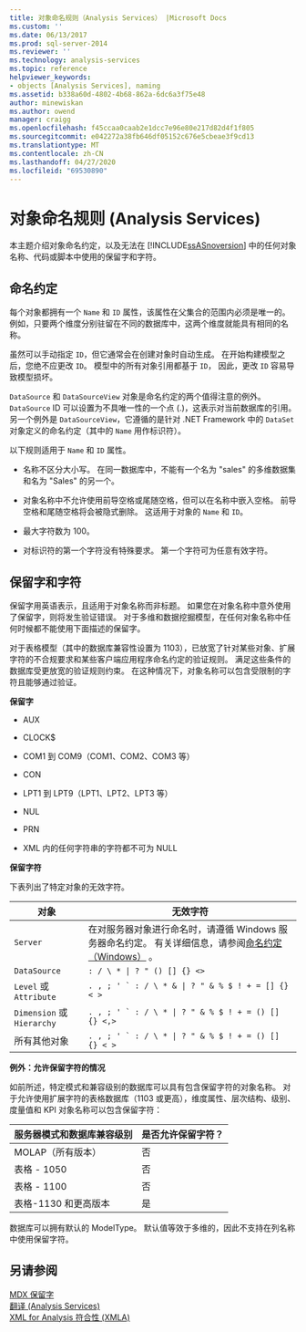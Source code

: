 ```yaml
---
title: 对象命名规则（Analysis Services） |Microsoft Docs
ms.custom: ''
ms.date: 06/13/2017
ms.prod: sql-server-2014
ms.reviewer: ''
ms.technology: analysis-services
ms.topic: reference
helpviewer_keywords:
- objects [Analysis Services], naming
ms.assetid: b338a60d-4802-4b68-862a-6dc6a3f75e48
author: minewiskan
ms.author: owend
manager: craigg
ms.openlocfilehash: f45ccaa0caab2e1dcc7e96e80e217d82d4f1f805
ms.sourcegitcommit: e042272a38fb646df05152c676e5cbeae3f9cd13
ms.translationtype: MT
ms.contentlocale: zh-CN
ms.lasthandoff: 04/27/2020
ms.locfileid: "69530890"
---
```

# <a name="object-naming-rules-analysis-services"></a>对象命名规则 (Analysis Services)
  本主题介绍对象命名约定，以及无法在 [!INCLUDE[ssASnoversion](../../../includes/ssasnoversion-md.md)] 中的任何对象名称、代码或脚本中使用的保留字和字符。  
  
##  <a name="naming-conventions"></a><a name="bkmk_Names"></a>命名约定  
 每个对象都拥有一个 `Name` 和 `ID` 属性，该属性在父集合的范围内必须是唯一的。 例如，只要两个维度分别驻留在不同的数据库中，这两个维度就能具有相同的名称。  
  
 虽然可以手动指定 `ID`，但它通常会在创建对象时自动生成。 在开始构建模型之后，您绝不应更改 `ID`。 模型中的所有对象引用都基于 `ID`， 因此，更改 `ID` 容易导致模型损坏。  
  
 `DataSource` 和 `DataSourceView` 对象是命名约定的两个值得注意的例外。 `DataSource` ID 可以设置为不具唯一性的一个点 (.)，这表示对当前数据库的引用。 另一个例外是 `DataSourceView`，它遵循的是针对 .NET Framework 中的 `DataSet` 对象定义的命名约定（其中的 `Name` 用作标识符）。  
  
 以下规则适用于 `Name` 和 `ID` 属性。  
  
-   名称不区分大小写。 在同一数据库中，不能有一个名为 "sales" 的多维数据集和名为 "Sales" 的另一个。  
  
-   对象名称中不允许使用前导空格或尾随空格，但可以在名称中嵌入空格。 前导空格和尾随空格将会被隐式删除。 这适用于对象的 `Name` 和 `ID`。  
  
-   最大字符数为 100。  
  
-   对标识符的第一个字符没有特殊要求。 第一个字符可为任意有效字符。  
  
##  <a name="reserved-words-and-characters"></a><a name="bkmk_reserved"></a>保留字和字符  
 保留字用英语表示，且适用于对象名称而非标题。 如果您在对象名称中意外使用了保留字，则将发生验证错误。 对于多维和数据挖掘模型，在任何对象名称中任何时候都不能使用下面描述的保留字。  
  
 对于表格模型（其中的数据库兼容性设置为 1103），已放宽了针对某些对象、扩展字符的不合规要求和某些客户端应用程序命名约定的验证规则。 满足这些条件的数据库受更放宽的验证规则约束。 在这种情况下，对象名称可以包含受限制的字符且能够通过验证。  
  
 **保留字**  
  
-   AUX  
  
-   CLOCK$  
  
-   COM1 到 COM9（COM1、COM2、COM3 等）  
  
-   CON  
  
-   LPT1 到 LPT9（LPT1、LPT2、LPT3 等）  
  
-   NUL  
  
-   PRN  
  
-   XML 内的任何字符串的字符都不可为 NULL  
  
 **保留字符**  
  
 下表列出了特定对象的无效字符。  
  
|对象|无效字符|  
|------------|------------------------|  
|`Server`|在对服务器对象进行命名时，请遵循 Windows 服务器命名约定。 有关详细信息，请参阅[命名约定（Windows）](/windows/desktop/DNS/naming-conventions) 。|  
|`DataSource`| `: / \ * \| ? " () [] {} <>` |  
|`Level` 或 `Attribute`|````. , ; ' ` : / \ * & \| ? " & % $ ! + = [] {} < >````|  
|`Dimension` 或 `Hierarchy`|````. , ; ' ` : / \ * \| ? " & % $ ! + = () [] {} <,>````|  
|所有其他对象|````. , ; ' ` : / \ * \| ? " & % $ ! + = () [] {} < >````|  
  
 **例外：允许保留字符的情况**  
  
 如前所述，特定模式和兼容级别的数据库可以具有包含保留字符的对象名称。 对于允许使用扩展字符的表格数据库（1103 或更高），维度属性、层次结构、级别、度量值和 KPI 对象名称可以包含保留字符：  
  
|服务器模式和数据库兼容级别|是否允许保留字符？|  
|--------------------------------------------------|----------------------------------|  
|MOLAP（所有版本）|否|  
|表格 - 1050|否|  
|表格 - 1100|否|  
|表格-1130 和更高版本|是|  
  
 数据库可以拥有默认的 ModelType。 默认值等效于多维的，因此不支持在列名称中使用保留字符。  
  
## <a name="see-also"></a>另请参阅  
 [MDX 保留字](/sql/mdx/mdx-reserved-words)   
 [翻译 &#40;Analysis Services&#41;](/analysis-services/translation-support-in-analysis-services)   
 [XML for Analysis 符合性 &#40;XMLA&#41;](https://docs.microsoft.com/bi-reference/xmla/xml-for-analysis-compliance-xmla)  
  
  

